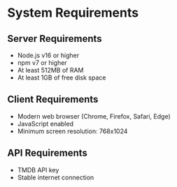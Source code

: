 
# System Requirements

## Server Requirements
- Node.js v16 or higher
- npm v7 or higher
- At least 512MB of RAM
- At least 1GB of free disk space

## Client Requirements
- Modern web browser (Chrome, Firefox, Safari, Edge)
- JavaScript enabled
- Minimum screen resolution: 768x1024

## API Requirements
- TMDB API key
- Stable internet connection
